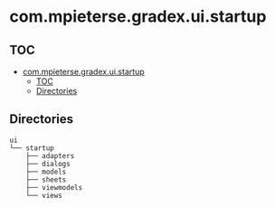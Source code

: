 # com.mpieterse.gradex.ui.startup

## TOC

<!-- TOC -->
* [com.mpieterse.gradex.ui.startup](#commpietersegradexuistartup)
  * [TOC](#toc)
  * [Directories](#directories)
<!-- TOC -->

## Directories

```text
ui
└── startup
    ├── adapters
    ├── dialogs
    ├── models
    ├── sheets
    ├── viewmodels
    └── views
```